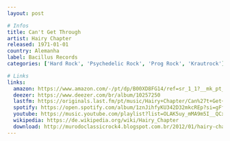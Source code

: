 ```yaml
---
layout: post

# Infos
title: Can't Get Through
artist: Hairy Chapter
released: 1971-01-01
country: Alemanha
label: Bacillus Records
categories: ['Hard Rock', 'Psychedelic Rock', 'Prog Rock', 'Krautrock']

# Links
links:
  amazon: https://www.amazon.com/-/pt/dp/B00XD8FG14/ref=sr_1_1?__mk_pt_BR=%C3%85M%C3%85%C5%BD%C3%95%C3%91&dchild=1&keywords=Hairy+Chapter+%E2%80%8E%E2%80%93+Can%27t+Get+Through&qid=1615615486&sr=8-1
  deezer: https://www.deezer.com/br/album/10257250
  lastfm: https://originals.last.fm/pt/music/Hairy+Chapter/Can%27t+Get+Through
  spotify: https://open.spotify.com/album/1znJihfyKU342D32mkcREp?si=gFfd81gHTf2YgExfUasLUw
  youtube: https://music.youtube.com/playlist?list=OLAK5uy_mMA9m5I__QCxBWGzNmLT_nxcMaDErowak
  wikipedia: https://de.wikipedia.org/wiki/Hairy_Chapter
  download: http://murodoclassicrock4.blogspot.com.br/2012/01/hairy-chapter-cant-get-through-1971.html
---
```

